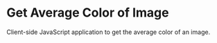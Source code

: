 # Get Average Color of Image

Client-side JavaScript application to get the average color of an image.
